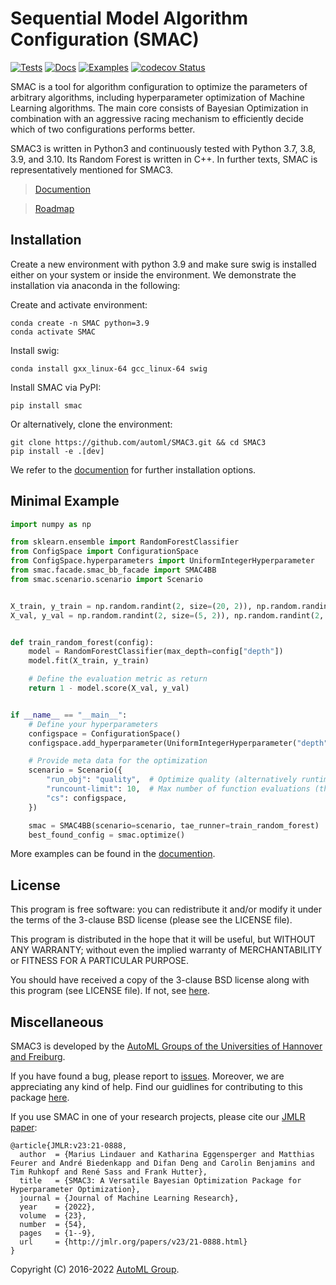 # Sequential Model Algorithm Configuration (SMAC)


[![Tests](https://github.com/automl/SMAC3/actions/workflows/pytest.yml/badge.svg?branch=main)](https://github.com/automl/SMAC3/actions/workflows/pytest.yml)
[![Docs](https://github.com/automl/SMAC3/actions/workflows/docs.yml/badge.svg?branch=main)](https://github.com/automl/SMAC3/actions/workflows/docs.yml)
[![Examples](https://github.com/automl/SMAC3/actions/workflows/examples.yml/badge.svg?branch=main)](https://github.com/automl/SMAC3/actions/workflows/examples.yml)
[![codecov
Status](https://codecov.io/gh/automl/SMAC3/branch/master/graph/badge.svg)](https://codecov.io/gh/automl/SMAC3)

SMAC is a tool for algorithm configuration to optimize the parameters of
arbitrary algorithms, including hyperparameter optimization of Machine Learning algorithms. The main core consists of
Bayesian Optimization in combination with an aggressive racing mechanism to
efficiently decide which of two configurations performs better.

SMAC3 is written in Python3 and continuously tested with Python 3.7, 3.8, 3.9, and 3.10. Its Random
Forest is written in C++. In further texts, SMAC is representatively mentioned for SMAC3.

> [Documention](https://automl.github.io/SMAC3)

> [Roadmap](https://github.com/orgs/automl/projects/5/views/2)


## Installation

Create a new environment with python 3.9 and make sure swig is installed either on your system or
inside the environment. We demonstrate the installation via anaconda in the following:

Create and activate environment:
```
conda create -n SMAC python=3.9
conda activate SMAC
```

Install swig:
```
conda install gxx_linux-64 gcc_linux-64 swig
```

Install SMAC via PyPI:
```
pip install smac
```

Or alternatively, clone the environment:
```
git clone https://github.com/automl/SMAC3.git && cd SMAC3
pip install -e .[dev]
```

We refer to the [documention](https://automl.github.io/SMAC3) for further installation options.


## Minimal Example

```py
import numpy as np

from sklearn.ensemble import RandomForestClassifier
from ConfigSpace import ConfigurationSpace
from ConfigSpace.hyperparameters import UniformIntegerHyperparameter
from smac.facade.smac_bb_facade import SMAC4BB
from smac.scenario.scenario import Scenario


X_train, y_train = np.random.randint(2, size=(20, 2)), np.random.randint(2, size=20)
X_val, y_val = np.random.randint(2, size=(5, 2)), np.random.randint(2, size=5)


def train_random_forest(config):
    model = RandomForestClassifier(max_depth=config["depth"])
    model.fit(X_train, y_train)

    # Define the evaluation metric as return
    return 1 - model.score(X_val, y_val)


if __name__ == "__main__":
    # Define your hyperparameters
    configspace = ConfigurationSpace()
    configspace.add_hyperparameter(UniformIntegerHyperparameter("depth", 2, 100))

    # Provide meta data for the optimization
    scenario = Scenario({
        "run_obj": "quality",  # Optimize quality (alternatively runtime)
        "runcount-limit": 10,  # Max number of function evaluations (the more the better)
        "cs": configspace,
    })

    smac = SMAC4BB(scenario=scenario, tae_runner=train_random_forest)
    best_found_config = smac.optimize()

```

More examples can be found in the [documention](https://automl.github.io/SMAC3).



## License

This program is free software: you can redistribute it and/or modify
it under the terms of the 3-clause BSD license (please see the LICENSE file).

This program is distributed in the hope that it will be useful,
but WITHOUT ANY WARRANTY; without even the implied warranty of
MERCHANTABILITY or FITNESS FOR A PARTICULAR PURPOSE.

You should have received a copy of the 3-clause BSD license
along with this program (see LICENSE file).
If not, see [here](https://opensource.org/licenses/BSD-3-Clause).

## Miscellaneous

SMAC3 is developed by the [AutoML Groups of the Universities of Hannover and
Freiburg](http://www.automl.org/).

If you have found a bug, please report to [issues](https://github.com/automl/SMAC3/issues). Moreover, we are appreciating any kind of help.
Find our guidlines for contributing to this package [here](https://github.com/automl/SMAC3/blob/master/.github/CONTRIBUTING.md).

If you use SMAC in one of your research projects, please cite our [JMLR paper](https://jmlr.org/papers/v23/21-0888.html):
```
@article{JMLR:v23:21-0888,
  author  = {Marius Lindauer and Katharina Eggensperger and Matthias Feurer and André Biedenkapp and Difan Deng and Carolin Benjamins and Tim Ruhkopf and René Sass and Frank Hutter},
  title   = {SMAC3: A Versatile Bayesian Optimization Package for Hyperparameter Optimization},
  journal = {Journal of Machine Learning Research},
  year    = {2022},
  volume  = {23},
  number  = {54},
  pages   = {1--9},
  url     = {http://jmlr.org/papers/v23/21-0888.html}
}
```

Copyright (C) 2016-2022  [AutoML Group](http://www.automl.org/).
